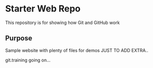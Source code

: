 
# Starter Web Repo

This repository is for showing how Git and GitHub work

## Purpose

Sample website with plenty of files for demos
JUST TO ADD EXTRA..

git.training going on...
